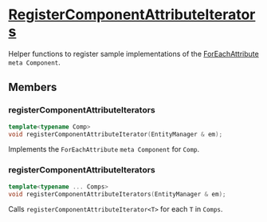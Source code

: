 # [RegisterComponentAttributeIterators](RegisterComponentAttributeIterators.hpp)

Helper functions to register sample implementations of the [ForEachAttribute](../components/meta/ForEachAttribute.md) `meta Component`.

## Members

### registerComponentAttributeIterators

```cpp
template<typename Comp>
void registerComponentAttributeIterator(EntityManager & em);
```

Implements the `ForEachAttribute` `meta Component` for `Comp`.

### registerComponentAttributeIterators

```cpp
template<typename ... Comps>
void registerComponentAttributeIterators(EntityManager & em);
```

Calls `registerComponentAttributeIterator<T>` for each `T` in `Comps`.